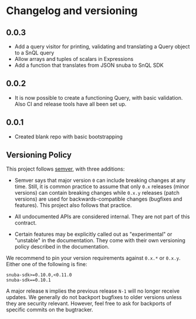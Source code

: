# Changelog and versioning

## 0.0.3

- Add a query visitor for printing, validating and translating a Query object to a SnQL query
- Allow arrays and tuples of scalars in Expressions
- Add a function that translates from JSON snuba to SnQL SDK

## 0.0.2

- It is now possible to create a functioning Query, with basic validation. Also CI and release tools have all been set up.

## 0.0.1

- Created blank repo with basic bootstrapping

## Versioning Policy

This project follows [semver](https://semver.org/), with three additions:

- Semver says that major version `0` can include breaking changes at any time. Still, it is common practice to assume that only `0.x` releases (minor versions) can contain breaking changes while `0.x.y` releases (patch versions) are used for backwards-compatible changes (bugfixes and features). This project also follows that practice.

- All undocumented APIs are considered internal. They are not part of this contract.

- Certain features may be explicitly called out as "experimental" or "unstable" in the documentation. They come with their own versioning policy described in the documentation.

We recommend to pin your version requirements against `0.x.*` or `0.x.y`.
Either one of the following is fine:

```
snuba-sdk>=0.10.0,<0.11.0
snuba-sdk==0.10.1
```

A major release `N` implies the previous release `N-1` will no longer receive updates. We generally do not backport bugfixes to older versions unless they are security relevant. However, feel free to ask for backports of specific commits on the bugtracker.
